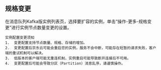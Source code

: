 ## 规格变更

在消息队列Kafka版实例列表页，选择要扩容的实例，单击“操作-更多-规格变更”进行实例节点数量变更的设置。</br>

```
实例配置变更须知
1.	变更配置支持节点数量、规格、存储的增加。
2.	变更配置后京东云可能会重启您的实例，服务不会中断，可能存在短暂的请求失败，客户端的重试机制可以解决。
3.	低版本的客户端可能无重连机制，实例重启可能导致断开连接后不可用。
4.	变更配置后可能会导致分区（Partition）消息乱序，请谨慎操作。

```
